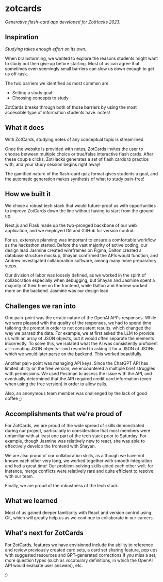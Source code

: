 # zotcards
*Generative flash-card app developed for ZotHacks 2023.*

## Inspiration
*Studying takes enough effort on its own.*

When brainstorming, we wanted to explore the reasons students might want to study but then give up before starting. Most of us can agree that sometimes even seemingly small barriers can slow us down enough to get us off-task.

The two barriers we identified as most common are:
- Setting a study goal
- Choosing concepts to study

ZotCards breaks through both of those barriers by using the most accessible type of information students have: notes!

## What it does
With ZotCards, studying notes of any conceptual topic is streamlined. 

Once the website is provided with notes, ZotCards invites the user to choose between multiple choice or true/false interactive flash cards. After these couple clicks, ZotHacks generates a set of flash cards to practice with, and your study session begins right away!

The gamified nature of the flash-card quiz format gives students a goal, and the automatic generation makes synthesis of what to study pain-free!

## How we built it
We chose a robust tech stack that would future-proof us with opportunities to improve ZotCards down the line without having to start from the ground up.

Next.js and Flask made up the two-pronged backbone of our web application, and we employed Git and GitHub for version control.

For us, extensive planning was important to ensure a comfortable workflow as the hackathon started. Before the vast majority of active coding, our design lead Jasmine created wireframes on Figma, Dalton created a database structure mockup, Shayan confirmed the APIs would function, and Andrew investigated collaboration software, among many more preparatory steps.

Our division of labor was loosely defined, as we worked in the spirit of collaboration especially when debugging, but Shayan and Jasmine spent a majority of their time on the frontend, while Dalton and Andrew worked more on the backend. Jasmine was our design lead.

## Challenges we ran into
One pain-point was the erratic nature of the OpenAI API's responses. While we were pleased with the quality of the responses, we had to spend time tailoring the prompt in order to net consistent results, which changed the way we parsed the data. For example, we at first asked the LLM to provide us with an array of JSON objects, but it would often separate the elements incorrectly. To solve this, we isolated what the AI was consistently proficient at—creating JSON objects—and resorted to asking it for a JSON of JSONs which we would later parse on the backend. This worked beautifully.

Another pain-point was managing API keys. Since the ChatGPT API has limited utility on the free version, we encountered a multiple brief struggles with permissions. We used Postman to assess the issue with the API, and eventually determined that the API required credit card information (even when using the free version) in order to allow calls.

Also, an anonymous team member was challenged by the lack of good coffee ;)

## Accomplishments that we're proud of

For ZotCards, we are proud of the wide spread of skills demonstrated during our project, particularly in consideration that most members were unfamiliar with at least one part of the tech stack prior to Saturday. For example, though Jasmine was relatively new to react, she was able to effectively develop the frontend with Shayan. 

We are also proud of our collaboration skills, as although we have not known each other very long, we worked together with smooth integration and had a great time! Our problem-solving skills aided each other well; for instance, merge conflicts were relatively rare and quite efficient to resolve with our team.

Finally, we are proud of the robustness of the tech stack.

## What we learned

Most of us gained deeper familiarity with React and version control using Git, which will greatly help us as we continue to collaborate in our careers.

## What's next for ZotCards

For ZotCards, features we have envisioned include the ability to reference and review previously created card sets, a card set sharing feature, pop ups with suggested resources and GPT-generated corrections if you miss a set, more question types (such as vocabulary definitions, in which the OpenAI API would evaluate user answers), etc. 

:)
